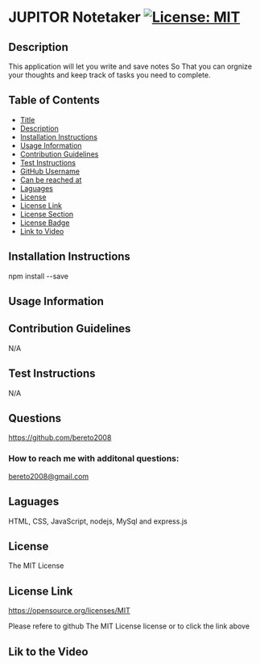 # JUPITOR Notetaker <a id="title"></a> [![License: MIT](https://img.shields.io/badge/License-MIT-yellow.svg)](https://opensource.org/licenses/MIT) <a id="license-badge"></a>

## Description <a id="description"></a>

This application will let you write and save notes So That you can orgnize your thoughts and keep track of tasks you need to complete.

## Table of Contents

- [Title](#title)
- [Description](#description)
- [Installation Instructions](#installation-instructions)
- [Usage Information](#usage)
- [Contribution Guidelines](#contribution)
- [Test Instructions](#test-instructions)
- [GitHub Username](#github-username)
- [Can be reached at](#email)
- [Laguages](#languages)
- [License](#license)
- [License Link](#license-link)
- [License Section](#license-section)
- [License Badge](#license-badge)
- [Link to Video](#link-video)

## Installation Instructions <a id="installation-instructions"></a>

npm install --save

## Usage Information <a id="usage"></a>

## Contribution Guidelines <a id="contribution"></a>

N/A

## Test Instructions <a id="test-instructions"></a>

N/A

## Questions <a id="github-username"></a>

https://github.com/bereto2008

### How to reach me with additonal questions: <a id="email"></a>

bereto2008@gmail.com

## Laguages <a id="languages"></a>

HTML, CSS, JavaScript, nodejs, MySql and express.js

## License <a id="license"></a>

The MIT License

## License Link <a id="license-link"></a>

https://opensource.org/licenses/MIT

<a id="license-section"></a>
Please refere to github The MIT License license or to click the link above

## Lik to the Video <a id="link-video"></a>

